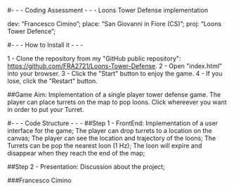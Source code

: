 
#- - - Coding Assessment - - -
Loons Tower Defense implementation

dev: “Francesco Cimino”;
place: “San Giovanni in Fiore (CS)”;
proj: “Loons Tower Defence”;



#- - - How to Install it - - -

1 - Clone the repository from my "GitHub public repository": https://github.com/FRA2721/Loons-Tower-Defense.
2 - Open "index.html" into your browser.
3 - Click the "Start" button to enjoy the game.
4 - If you lose, click the "Restart" button.



##Game Aim:
  Implementation of a single player tower defense game.
  The player can place turrets on the map to pop loons.
  Click whereever you want in order to put your Turret.



#- - - Code Structure - - -
##Step 1 - FrontEnd:
  Implementation of a user interface for the game;
  The player can drop turrets to a location on the canvas;
  The player can see the location and trajectory of the loons;
  The Turrets can be pop the nearest loon (1 Hz);
  The loon will expire and disappear when they reach the end of the map;



##Step 2 - Presentation:
  Discussion about the project;



###Francesco Cimino 